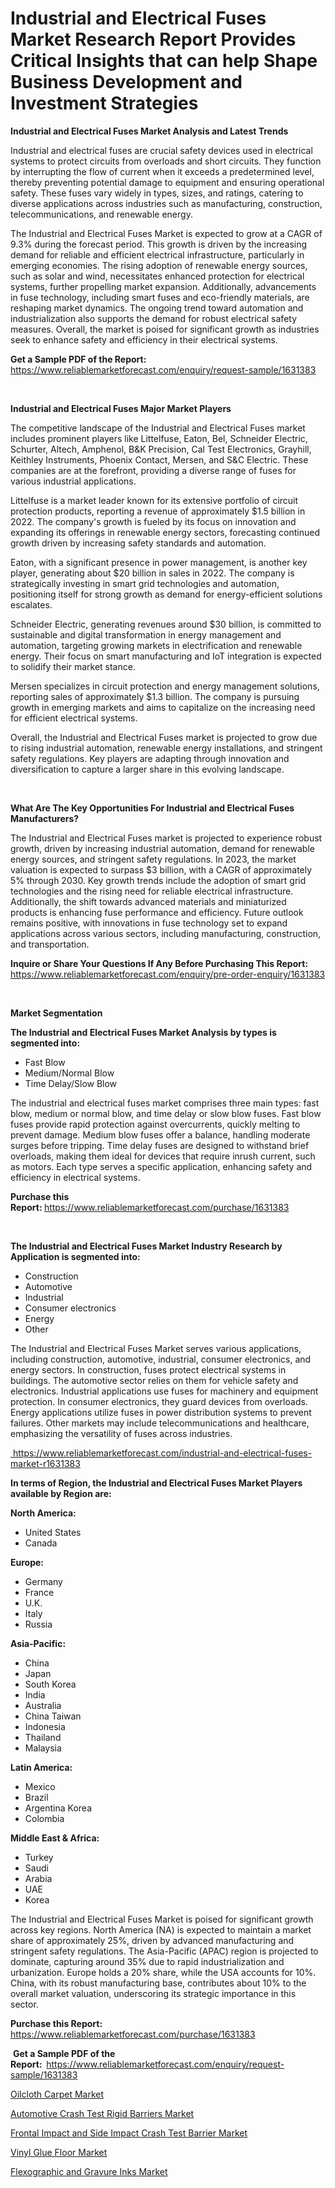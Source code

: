 <p><h1>Industrial and Electrical Fuses Market Research Report Provides Critical Insights that can help Shape Business Development and Investment Strategies</h1></p><p><strong>Industrial and Electrical Fuses Market Analysis and Latest Trends</strong></p>
<p><p>Industrial and electrical fuses are crucial safety devices used in electrical systems to protect circuits from overloads and short circuits. They function by interrupting the flow of current when it exceeds a predetermined level, thereby preventing potential damage to equipment and ensuring operational safety. These fuses vary widely in types, sizes, and ratings, catering to diverse applications across industries such as manufacturing, construction, telecommunications, and renewable energy.</p><p>The Industrial and Electrical Fuses Market is expected to grow at a CAGR of 9.3% during the forecast period. This growth is driven by the increasing demand for reliable and efficient electrical infrastructure, particularly in emerging economies. The rising adoption of renewable energy sources, such as solar and wind, necessitates enhanced protection for electrical systems, further propelling market expansion. Additionally, advancements in fuse technology, including smart fuses and eco-friendly materials, are reshaping market dynamics. The ongoing trend toward automation and industrialization also supports the demand for robust electrical safety measures. Overall, the market is poised for significant growth as industries seek to enhance safety and efficiency in their electrical systems.</p></p>
<p><strong>Get a Sample PDF of the Report:&nbsp;</strong> <a href="https://www.reliablemarketforecast.com/enquiry/request-sample/1631383?utm_campaign=1140&utm_medium=2&utm_source=Github&utm_content=ia&utm_term=27102024&utm_id=industrial-and-electrical-fuses">https://www.reliablemarketforecast.com/enquiry/request-sample/1631383</a></p>
<p>&nbsp;</p>
<p><strong>Industrial and Electrical Fuses Major Market Players</strong></p>
<p><p>The competitive landscape of the Industrial and Electrical Fuses market includes prominent players like Littelfuse, Eaton, Bel, Schneider Electric, Schurter, Altech, Amphenol, B&K Precision, Cal Test Electronics, Grayhill, Keithley Instruments, Phoenix Contact, Mersen, and S&C Electric. These companies are at the forefront, providing a diverse range of fuses for various industrial applications.</p><p>Littelfuse is a market leader known for its extensive portfolio of circuit protection products, reporting a revenue of approximately $1.5 billion in 2022. The company's growth is fueled by its focus on innovation and expanding its offerings in renewable energy sectors, forecasting continued growth driven by increasing safety standards and automation.</p><p>Eaton, with a significant presence in power management, is another key player, generating about $20 billion in sales in 2022. The company is strategically investing in smart grid technologies and automation, positioning itself for strong growth as demand for energy-efficient solutions escalates.</p><p>Schneider Electric, generating revenues around $30 billion, is committed to sustainable and digital transformation in energy management and automation, targeting growing markets in electrification and renewable energy. Their focus on smart manufacturing and IoT integration is expected to solidify their market stance.</p><p>Mersen specializes in circuit protection and energy management solutions, reporting sales of approximately $1.3 billion. The company is pursuing growth in emerging markets and aims to capitalize on the increasing need for efficient electrical systems.</p><p>Overall, the Industrial and Electrical Fuses market is projected to grow due to rising industrial automation, renewable energy installations, and stringent safety regulations. Key players are adapting through innovation and diversification to capture a larger share in this evolving landscape.</p></p>
<p>&nbsp;</p>
<p><strong>What Are The Key Opportunities For Industrial and Electrical Fuses Manufacturers?</strong></p>
<p><p>The Industrial and Electrical Fuses market is projected to experience robust growth, driven by increasing industrial automation, demand for renewable energy sources, and stringent safety regulations. In 2023, the market valuation is expected to surpass $3 billion, with a CAGR of approximately 5% through 2030. Key growth trends include the adoption of smart grid technologies and the rising need for reliable electrical infrastructure. Additionally, the shift towards advanced materials and miniaturized products is enhancing fuse performance and efficiency. Future outlook remains positive, with innovations in fuse technology set to expand applications across various sectors, including manufacturing, construction, and transportation.</p></p>
<p><strong>Inquire or Share Your Questions If Any Before Purchasing This Report:</strong> <a href="https://www.reliablemarketforecast.com/enquiry/pre-order-enquiry/1631383?utm_campaign=1140&utm_medium=2&utm_source=Github&utm_content=ia&utm_term=27102024&utm_id=industrial-and-electrical-fuses">https://www.reliablemarketforecast.com/enquiry/pre-order-enquiry/1631383</a></p>
<p>&nbsp;</p>
<p><strong>Market Segmentation</strong></p>
<p><strong>The Industrial and Electrical Fuses Market Analysis by types is segmented into:</strong></p>
<p><ul><li>Fast Blow</li><li>Medium/Normal Blow</li><li>Time Delay/Slow Blow</li></ul></p>
<p><p>The industrial and electrical fuses market comprises three main types: fast blow, medium or normal blow, and time delay or slow blow fuses. Fast blow fuses provide rapid protection against overcurrents, quickly melting to prevent damage. Medium blow fuses offer a balance, handling moderate surges before tripping. Time delay fuses are designed to withstand brief overloads, making them ideal for devices that require inrush current, such as motors. Each type serves a specific application, enhancing safety and efficiency in electrical systems.</p></p>
<p><strong>Purchase this Report:&nbsp;</strong><a href="https://www.reliablemarketforecast.com/purchase/1631383?utm_campaign=1140&utm_medium=2&utm_source=Github&utm_content=ia&utm_term=27102024&utm_id=industrial-and-electrical-fuses">https://www.reliablemarketforecast.com/purchase/1631383</a></p>
<p>&nbsp;</p>
<p><strong>The Industrial and Electrical Fuses Market Industry Research by Application is segmented into:</strong></p>
<p><ul><li>Construction</li><li>Automotive</li><li>Industrial</li><li>Consumer electronics</li><li>Energy</li><li>Other</li></ul></p>
<p><p>The Industrial and Electrical Fuses Market serves various applications, including construction, automotive, industrial, consumer electronics, and energy sectors. In construction, fuses protect electrical systems in buildings. The automotive sector relies on them for vehicle safety and electronics. Industrial applications use fuses for machinery and equipment protection. In consumer electronics, they guard devices from overloads. Energy applications utilize fuses in power distribution systems to prevent failures. Other markets may include telecommunications and healthcare, emphasizing the versatility of fuses across industries.</p></p>
<p><a href="https://www.reliablemarketforecast.com/industrial-and-electrical-fuses-market-r1631383?utm_campaign=1140&utm_medium=2&utm_source=Github&utm_content=ia&utm_term=27102024&utm_id=industrial-and-electrical-fuses">&nbsp;https://www.reliablemarketforecast.com/industrial-and-electrical-fuses-market-r1631383</a></p>
<p><strong>In terms of Region, the Industrial and Electrical Fuses Market Players available by Region are:</strong></p>
<p>
    <p> <strong> North America: </strong>
        <ul>
            <li>United States</li>
            <li>Canada</li>
        </ul>
        </p> 
    <p> <strong> Europe: </strong>
        <ul>
            <li>Germany</li>
            <li>France</li>
            <li>U.K.</li>
            <li>Italy</li>
            <li>Russia</li>
        </ul>
        </p> 
    <p> <strong> Asia-Pacific: </strong>
        <ul>
            <li>China</li>
            <li>Japan</li>
            <li>South Korea</li>
            <li>India</li>
            <li>Australia</li>
            <li>China Taiwan</li>
            <li>Indonesia</li>
            <li>Thailand</li>
            <li>Malaysia</li>
        </ul>
        </p> 
    <p> <strong> Latin America: </strong>
        <ul>
            <li>Mexico</li>
            <li>Brazil</li>
            <li>Argentina Korea</li>
            <li>Colombia</li>
        </ul>
        </p> 
    <p> <strong> Middle East & Africa: </strong>
        <ul>
            <li>Turkey</li>
            <li>Saudi</li>
            <li>Arabia</li>
            <li>UAE</li>
            <li>Korea</li>
        </ul>
    </p>
    </p>
<p><p>The Industrial and Electrical Fuses Market is poised for significant growth across key regions. North America (NA) is expected to maintain a market share of approximately 25%, driven by advanced manufacturing and stringent safety regulations. The Asia-Pacific (APAC) region is projected to dominate, capturing around 35% due to rapid industrialization and urbanization. Europe holds a 20% share, while the USA accounts for 10%. China, with its robust manufacturing base, contributes about 10% to the overall market valuation, underscoring its strategic importance in this sector.</p></p>
<p><strong>Purchase this Report: </strong><a href="https://www.reliablemarketforecast.com/purchase/1631383?utm_campaign=1140&utm_medium=2&utm_source=Github&utm_content=ia&utm_term=27102024&utm_id=industrial-and-electrical-fuses">https://www.reliablemarketforecast.com/purchase/1631383</a></p>
<p>&nbsp;<strong>Get a Sample PDF of the Report:&nbsp;&nbsp;</strong><a href="https://www.reliablemarketforecast.com/enquiry/request-sample/1631383?utm_campaign=1140&utm_medium=2&utm_source=Github&utm_content=ia&utm_term=27102024&utm_id=industrial-and-electrical-fuses">https://www.reliablemarketforecast.com/enquiry/request-sample/1631383</a></p>
<p><strong></strong></p>
<p><p><a href="https://github.com/cairotmbrowne3cq/Market-Research-Report-List-1/blob/main/oilcloth-carpet-market.md?utm_campaign=1140&utm_medium=2&utm_source=Github&utm_content=ia&utm_term=27102024&utm_id=industrial-and-electrical-fuses">Oilcloth Carpet Market</a></p><p><a href="https://issuu.com/reportprime-2/docs/automotive-crash-test-rigid-barrier_8f6254365f2bb0?utm_campaign=1140&utm_medium=2&utm_source=Github&utm_content=ia&utm_term=27102024&utm_id=industrial-and-electrical-fuses">Automotive Crash Test Rigid Barriers Market</a></p><p><a href="https://issuu.com/reportprime-2/docs/frontal-impact-and-side-impact-crash-test-barrier-?utm_campaign=1140&utm_medium=2&utm_source=Github&utm_content=ia&utm_term=27102024&utm_id=industrial-and-electrical-fuses">Frontal Impact and Side Impact Crash Test Barrier Market</a></p><p><a href="https://github.com/siennagx1ahafter/Market-Research-Report-List-1/blob/main/vinyl-glue-floor-market.md?utm_campaign=1140&utm_medium=2&utm_source=Github&utm_content=ia&utm_term=27102024&utm_id=industrial-and-electrical-fuses">Vinyl Glue Floor Market</a></p><p><a href="https://www.linkedin.com/pulse/flexographic-gravure-inks-market-research-report-exploring-ahcxe?utm_campaign=1140&utm_medium=2&utm_source=Github&utm_content=ia&utm_term=27102024&utm_id=industrial-and-electrical-fuses">Flexographic and Gravure Inks Market</a></p></p>